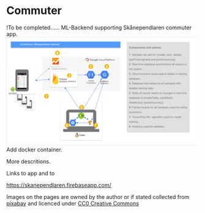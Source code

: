 # Commuter
!To be completed......
ML-Backend supporting Skånependlaren commuter app.
![Backend](https://github.com/k3larra/commuter/blob/master/images/backend_skanependlaren.png "Little image")
Add docker container.

More descritions.

Links to app and to 

https://skanependlaren.firebaseapp.com/

Images on the pages are owned by the author or if stated collected from [pixabay](https://pixabay.com) and licenced under [CC0 Creative Commons]( https://creativecommons.org/publicdomain/zero/1.0/deed.en)


